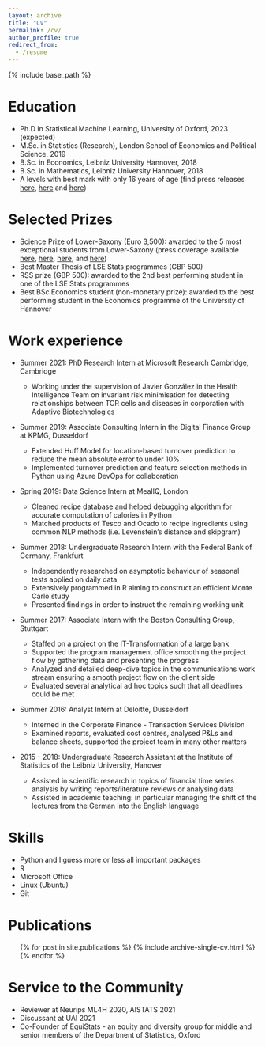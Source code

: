 ```yaml
---
layout: archive
title: "CV"
permalink: /cv/
author_profile: true
redirect_from:
  - /resume
---
```


{% include base_path %}

Education
======
* Ph.D in Statistical Machine Learning, University of Oxford, 2023 (expected)
* M.Sc. in Statistics (Research), London School of Economics and Political Science, 2019
* B.Sc. in Economics, Leibniz University Hannover, 2018
* B.Sc. in Mathematics, Leibniz University Hannover, 2018
* A levels with best mark with only 16 years of age (find press releases [here](https://www.wp.de/staedte/wittgenstein/sahra-ghalebikesabi-mit-16-jahren-traumnote-1-0-id9550011.html), [here](https://www.derwesten.de/staedte/nachrichten-aus-bad-berleburg-bad-laasphe-und-erndtebrueck/sahra-ghalebikesabi-mit-16-jahren-traumnote-1-0-id9550011.html) and [here](https://www.siegener-zeitung.de/siegen/c-lokales/abi-mit-16-und-der-traumnote-10_a131614))

Selected Prizes
======
* Science Prize of Lower-Saxony (Euro 3,500): awarded to the 5 most exceptional students from Lower-Saxony (press coverage available [here](https://www.haz.de/Nachrichten/Der-Norden/Hannover-Niedersachsen-vergibt-Wissenschaftspreise-2018), [here](https://www.studieren-in-niedersachsen.de/news/wissenschaftspreis-niedersachsen-2018-verliehen.html), [here](https://www.hannover.de/Service/Presse-Medien/Hannover.de/Aktuelles/Wirtschaft-Wissenschaft-2018/MHH-Forscherin-erh%C3%A4lt-Wissen%C2%ADschaftspreis-Niedersachsen), and [here](https://idw-online.de/de/news706454))
* Best Master Thesis of LSE Stats programmes (GBP 500)
* RSS prize (GBP 500): awarded to the 2nd best performing student in one of the LSE Stats programmes
* Best BSc Economics student (non-monetary prize): awarded to the best performing student in the Economics programme of the University of Hannover


Work experience
======
* Summer 2021: PhD Research Intern at Microsoft Research Cambridge, Cambridge
  * Working under the supervision of Javier González in the Health Intelligence Team on invariant risk minimisation for detecting relationships between TCR cells and diseases in corporation with Adaptive Biotechnologies

* Summer 2019: Associate Consulting Intern in the Digital Finance Group at KPMG, Dusseldorf
  * Extended Huff Model for location-based turnover prediction to reduce the mean absolute error to under 10%
  * Implemented turnover prediction and feature selection methods in Python using Azure DevOps for collaboration

* Spring 2019: Data Science Intern at MealIQ, London
  * Cleaned recipe database and helped debugging algorithm for accurate computation of calories in Python
  * Matched products of Tesco and Ocado to recipe ingredients using common NLP methods (i.e. Levenstein’s distance and skipgram)

* Summer 2018: Undergraduate Research Intern with the Federal Bank of Germany, Frankfurt
  * Independently researched on asymptotic behaviour of seasonal tests applied on daily data
  * Extensively programmed in R aiming to construct an efficient Monte Carlo study
  * Presented findings in order to instruct the remaining working unit

* Summer 2017: Associate Intern with the Boston Consulting Group, Stuttgart
  * Staffed on a project on the IT-Transformation of a large bank
  * Supported the program management office smoothing the project flow by gathering data and presenting the progress
  * Analyzed and detailed deep-dive topics in the communications work stream ensuring a smooth project flow on the client side
  * Evaluated several analytical ad hoc topics such that all deadlines could be met
  
* Summer 2016: Analyst Intern at Deloitte, Dusseldorf
  * Interned in the Corporate Finance - Transaction Services Division
  * Examined reports, evaluated cost centres, analysed P&Ls and balance sheets, supported the project team in many other matters

* 2015 - 2018: Undergraduate Research Assistant at the Institute of Statistics of the Leibniz University, Hanover
  * Assisted in scientific research in topics of financial time series analysis by writing reports/literature reviews or analysing data
  * Assisted in academic teaching: in particular managing the shift of the lectures from the German into the English language

Skills
======
* Python and I guess more or less all important packages
* R
* Microsoft Office
* Linux (Ubuntu)
* Git 

Publications
======
  <ul>{% for post in site.publications %}
    {% include archive-single-cv.html %}
  {% endfor %}</ul>
  
<!-- Talks
======
  <ul>{% for post in site.talks %}
    {% include archive-single-talk-cv.html %}
  {% endfor %}</ul>
  
Teaching
======
  <ul>{% for post in site.teaching %}
    {% include archive-single-cv.html %}
  {% endfor %}</ul> -->
  
Service to the Community
======
* Reviewer at Neurips ML4H 2020, AISTATS 2021
* Discussant at UAI 2021
* Co-Founder of EquiStats - an equity and diversity group for middle and senior members of the Department of Statistics, Oxford